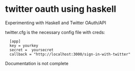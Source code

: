 # twitter oauth using haskell

Experimenting with Haskell and Twitter OAuth/API


twitter.cfg is the necessary config file with creds:

      [app]
      key = yourkey
      secret =  yoursecret
      callback = "http://localhost:3000/sign-in-with-twitter"

Documentation is not complete
